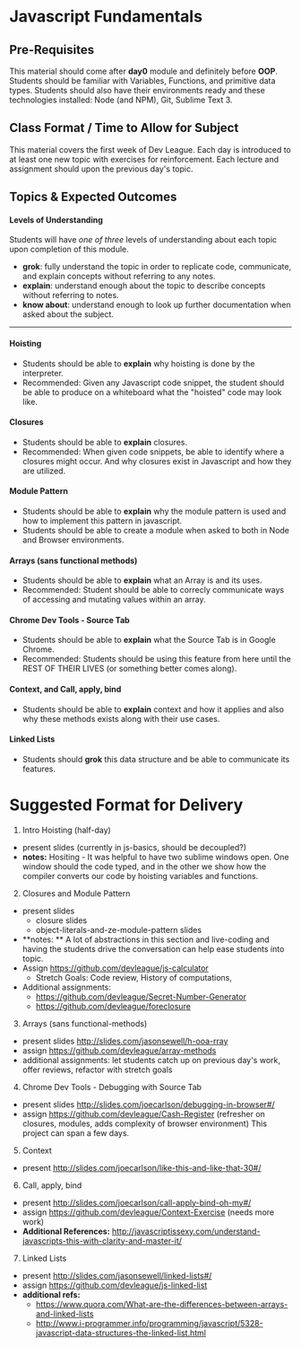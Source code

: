 # Javascript Fundamentals

## Pre-Requisites
This material should come after **day0** module and definitely before **OOP**. Students should be familiar with Variables, Functions, and primitive data types. Students should also have their environments ready and these technologies installed: Node (and NPM), Git, Sublime Text 3.

## Class Format / Time to Allow for Subject
This material covers the first week of Dev League. Each day is introduced to at least one new topic with exercises for reinforcement. Each lecture and assignment should upon the previous day's topic.

## Topics & Expected Outcomes

#### Levels of Understanding
Students will have *one of three* levels of understanding about each topic upon completion of this module.
- **grok**: fully understand the topic in order to replicate code, communicate, and explain concepts without referring to any notes.
- **explain**: understand enough about the topic to describe concepts without referring to notes.
- **know about**: understand enough to look up further documentation when asked about the subject.

---

#### Hoisting
- Students should be able to **explain** why hoisting is done by the interpreter.
- Recommended: Given any Javascript code snippet, the student should be able to produce on a whiteboard what the "hoisted" code may look like.

#### Closures
- Students should be able to **explain** closures.
- Recommended: When given code snippets, be able to identify where a closures might occur. And why closures exist in Javascript and how they are utilized.

#### Module Pattern
- Students should be able to **explain** why the module pattern is used and how to implement this pattern in javascript.
- Students should be able to create a module when asked to both in Node and Browser environments.

#### Arrays (sans functional methods)
- Students should be able to **explain** what an Array is and its uses.
- Recommended: Student should be able to correcly communicate ways of accessing and mutating values within an array.

#### Chrome Dev Tools - Source Tab
- Students should be able to **explain** what the Source Tab is in Google Chrome.
- Recommended: Students should be using this feature from here until the REST OF THEIR LIVES (or something better comes along).

#### Context, and Call, apply, bind
- Students should be able to **explain** context and how it applies and also why these methods exists along with their use cases.

#### Linked Lists
- Students should **grok** this data structure and be able to communicate its features.

# Suggested Format for Delivery
1. Intro Hoisting (half-day)
  - present slides (currently in js-basics, should be decoupled?)
  - **notes:** Hositing - It was helpful to have two sublime windows open. One window should the code typed, and in the other we show how the compiler converts our code by hoisting variables and functions.

2. Closures and Module Pattern
  - present slides
    - closure slides
    - object-literals-and-ze-module-pattern slides
  - **notes: ** A lot of abstractions in this section and live-coding and having the students drive the conversation can help ease students into topic.
  - Assign https://github.com/devleague/js-calculator
    - Stretch Goals: Code review, History of computations,
  - Additional assignments:
    - https://github.com/devleague/Secret-Number-Generator
    - https://github.com/devleague/foreclosure

3. Arrays (sans functional-methods)
  - present slides http://slides.com/jasonsewell/h-ooa-rray
  - assign https://github.com/devleague/array-methods
  - additional assignments: let students catch up on previous day's work, offer reviews, refactor with stretch goals

4. Chrome Dev Tools - Debugging with Source Tab
  - present slides http://slides.com/joecarlson/debugging-in-browser#/
  - assign https://github.com/devleague/Cash-Register (refresher on closures, modules, adds complexity of browser environment) This project can span a few days.

5. Context
  - present http://slides.com/joecarlson/like-this-and-like-that-30#/

6. Call, apply, bind
  - present http://slides.com/joecarlson/call-apply-bind-oh-my#/
  - assign https://github.com/devleague/Context-Exercise (needs more work)
  - **Additional References:** http://javascriptissexy.com/understand-javascripts-this-with-clarity-and-master-it/

7. Linked Lists
  - present http://slides.com/jasonsewell/linked-lists#/
  - assign https://github.com/devleague/js-linked-list
  - **additional refs:**
    - https://www.quora.com/What-are-the-differences-between-arrays-and-linked-lists
    - http://www.i-programmer.info/programming/javascript/5328-javascript-data-structures-the-linked-list.html
